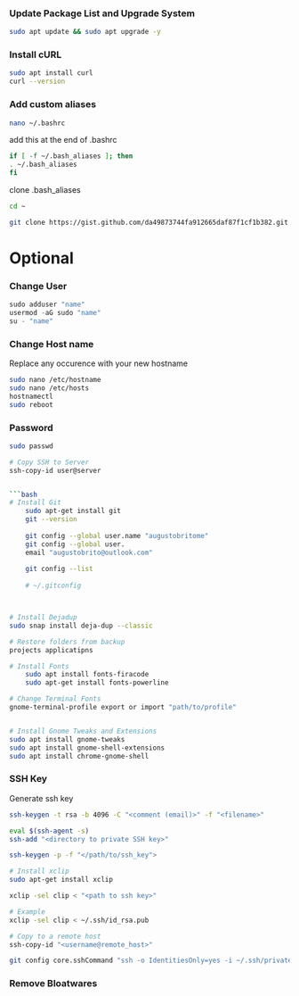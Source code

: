 ### Update Package List and Upgrade System

```bash
sudo apt update && sudo apt upgrade -y
```

### Install cURL

```bash
sudo apt install curl
curl --version
```

### Add custom aliases

```bash
nano ~/.bashrc
```

add this at the end of .bashrc

```bash
if [ -f ~/.bash_aliases ]; then
. ~/.bash_aliases
fi
```

clone .bash_aliases

```bash
cd ~

git clone https://gist.github.com/da49873744fa912665daf87f1cf1b382.git
```

# Optional

### Change User

```jsx
sudo adduser "name"
usermod -aG sudo "name"
su - "name"
```

### Change Host name

Replace any occurence with your new hostname

```bash
sudo nano /etc/hostname
sudo nano /etc/hosts
hostnamectl
sudo reboot
```

### Password

```bash
sudo passwd

# Copy SSH to Server
ssh-copy-id user@server


```bash
# Install Git
	sudo apt-get install git
	git --version
	
	git config --global user.name "augustobritome"
	git config --global user.
	email "augustobrito@outlook.com"
	
	git config --list
	
	# ~/.gitconfig



# Install Dejadup
sudo snap install deja-dup --classic

# Restore folders from backup
projects applicatipns

# Install Fonts
	sudo apt install fonts-firacode
	sudo apt-get install fonts-powerline

# Change Terminal Fonts
gnome-terminal-profile export or import "path/to/profile"


# Install Gnome Tweaks and Extensions
sudo apt install gnome-tweaks
sudo apt install gnome-shell-extensions
sudo apt install chrome-gnome-shell
```

### SSH Key

Generate ssh key 

```bash
ssh-keygen -t rsa -b 4096 -C "<comment (email)>" -f "<filename>"
```

```bash
eval $(ssh-agent -s)
ssh-add "<directory to private SSH key>"
```

```bash
ssh-keygen -p -f "</path/to/ssh_key">
```

```bash
# Install xclip
sudo apt-get install xclip

xclip -sel clip < "<path to ssh key>"

# Example
xclip -sel clip < ~/.ssh/id_rsa.pub

# Copy to a remote host
ssh-copy-id "<username@remote_host>"
```

```bash
git config core.sshCommand "ssh -o IdentitiesOnly=yes -i ~/.ssh/private-key-filename-for-this-repository -F /dev/null"
```

### Remove Bloatwares

```bash

```